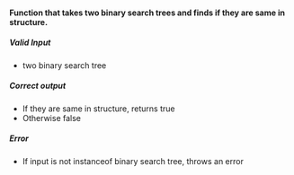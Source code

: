 #### Function that takes two binary search trees and finds if they are same in structure.

##### Valid Input
* two binary search tree
##### Correct output
* If they are same in structure, returns true
* Otherwise false
##### Error
* If input is not instanceof binary search tree, throws an error

